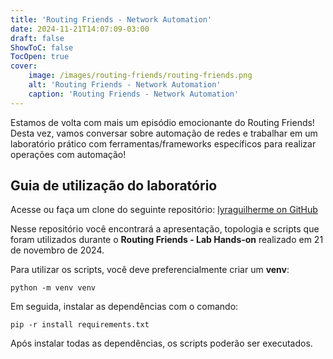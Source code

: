 ```yaml
---
title: 'Routing Friends - Network Automation'
date: 2024-11-21T14:07:09-03:00
draft: false
ShowToC: false
TocOpen: true
cover:
    image: /images/routing-friends/routing-friends.png
    alt: 'Routing Friends - Network Automation'
    caption: 'Routing Friends - Network Automation'
---
```


Estamos de volta com mais um episódio emocionante do Routing Friends! Desta vez, vamos conversar sobre automação de redes e trabalhar em um laboratório prático com ferramentas/frameworks específicos para realizar operações com automação!

## Guia de utilização do laboratório

Acesse ou faça um clone do seguinte repositório:
[lyraguilherme on GitHub](https://github.com/lyraguilherme/LabHandsOn-Nov2024/)

Nesse repositório você encontrará a apresentação, topologia e scripts que foram utilizados durante o **Routing Friends - Lab Hands-on** realizado em 21 de novembro de 2024.

Para utilizar os scripts, você deve preferencialmente criar um **venv**:
```shell
python -m venv venv
```

Em seguida, instalar as dependências com o comando:
```shell
pip -r install requirements.txt
```

Após instalar todas as dependências, os scripts poderão ser executados.
